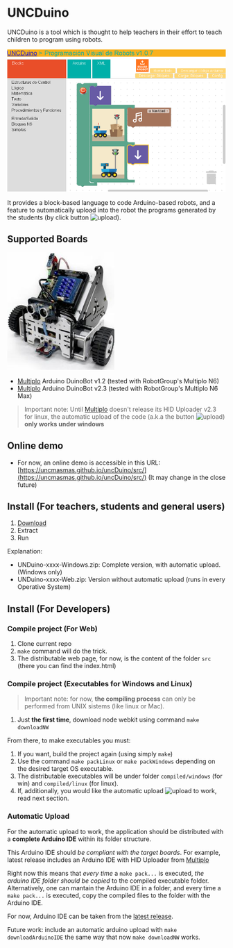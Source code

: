 # UNCDuino

UNCDuino is a tool which is thought to help teachers in their effort to teach children to program using robots.

![appPreview](resources/appPreview.png)

It provides a block-based language to code Arduino-based robots, and a feature to automatically upload into the robot the programs generated by the students (by click button ![upload](src/media/images/enviar.png)).

## Supported Boards

![multiploN6](resources/MultiploN6.jpg)

* [Multiplo](http://multiplo.org) Arduino DuinoBot v1.2 (tested with RobotGroup's Multiplo N6)
* [Multiplo](http://multiplo.org) Arduino DuinoBot v2.3 (tested with RobotGroup's Multiplo N6 Max)

> Important note: Until [Multiplo](http://multiplo.org) doesn't release its HID Uploader v2.3 for linux, the automatic upload of the code (a.k.a the button ![upload](src/media/images/enviar.png)) **only works under windows**

## Online demo

* For now, an online demo is accessible in this URL: [https://uncmasmas.github.io/uncDuino/src/](https://uncmasmas.github.io/uncDuino/src/) (It may change in the close future)

## Install (For teachers, students and general users)

1. [Download](https://github.com/uncmasmas/uncDuino/releases)
1. Extract
1. Run

Explanation:

* UNDuino-xxxx-Windows.zip: Complete version, with automatic upload. (Windows only)
* UNDuino-xxxx-Web.zip: Version without automatic upload (runs in every Operative System)

## Install (For Developers)

### Compile project (For Web)

1. Clone current repo
1. `make` command will do the trick.
1. The distributable web page, for now, is the content of the folder `src` (there you can find the index.html)

### Compile project (Executables for Windows and Linux)

> Important note: for now, **the compiling process** can only be performed from UNIX sistems (like linux or Mac).

1. Just **the first time**, download node webkit using command `make downloadNW`

From there, to make executables you must:

1. If you want, build the project again (using simply `make`)
1. Use the command `make packLinux` or `make packWindows` depending on the desired target OS executable.
1. The distributable executables will be under folder `compiled/windows` (for win) and `compiled/linux` (for linux).
1. If, additionally, you would like the automatic upload ![upload](src/media/images/enviar.png) to work, read next section.

### Automatic Upload

For the automatic upload to work, the application should be distributed with a **complete Arduino IDE** within its folder structure.

This Arduino IDE should _be compliant with the target boards_. For example, latest release includes an Arduino IDE with HID Uploader from [Multiplo](http://multiplo.org)

Right now this means that _every time_ a `make pack...` is executed, _the arduino IDE folder should be copied_ to the compiled executable folder. Alternatively, one can mantain the Arduino IDE in a folder, and every time a `make pack...` is executed,  copy the compiled files to the folder with the Arduino IDE.

For now, Arduino IDE can be taken from the [latest release](https://github.com/uncmasmas/uncDuino/releases).

Future work: include an automatic arduino upload with `make downloadArduinoIDE` the same way that now `make downloadNW` works.
